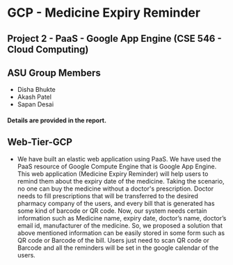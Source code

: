 # GCP - Medicine Expiry Reminder
## Project 2 - PaaS - Google App Engine (CSE 546 - Cloud Computing)

## ASU Group Members
* Disha Bhukte
* Akash Patel 
* Sapan Desai  

#### Details are provided in the report.

## Web-Tier-GCP
* We have built an elastic web application using PaaS. We have used the PaaS resource of Google Compute Engine that is Google App Engine. This web application (Medicine Expiry Reminder) will help users to remind them about the expiry date of the medicine. Taking the scenario, no one can buy the medicine without a doctor&#39;s prescription. Doctor needs to fill prescriptions that will be transferred to the desired pharmacy company of the users, and every bill that is generated has some kind of barcode or QR code. Now, our system needs certain information such as Medicine name, expiry date, doctor’s name, doctor’s email id, manufacturer of the medicine. So, we proposed a solution that above mentioned information can be easily stored in some form such as QR code or Barcode of the bill. Users just need to scan QR code or Barcode and all the reminders will be set in the google calendar of the users.
